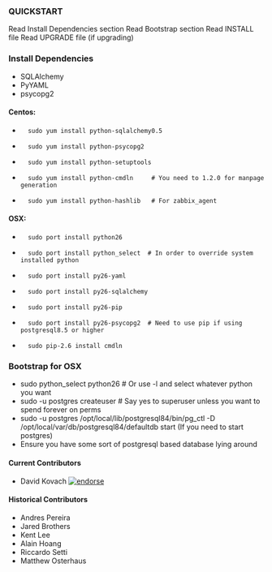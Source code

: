 ### QUICKSTART

Read Install Dependencies section
Read Bootstrap section
Read INSTALL file
Read UPGRADE file (if upgrading)

### Install Dependencies
* SQLAlchemy
* PyYAML
* psycopg2

#### Centos:
*       sudo yum install python-sqlalchemy0.5
*       sudo yum install python-psycopg2
*       sudo yum install python-setuptools
*       sudo yum install python-cmdln     # You need to 1.2.0 for manpage generation
*       sudo yum install python-hashlib   # For zabbix_agent

#### OSX:
*       sudo port install python26
*       sudo port install python_select  # In order to override system installed python
*       sudo port install py26-yaml
*       sudo port install py26-sqlalchemy
*       sudo port install py26-pip
*       sudo port install py26-psycopg2  # Need to use pip if using postgresql8.5 or higher
*       sudo pip-2.6 install cmdln

### Bootstrap for OSX

* sudo python_select python26    # Or use -l and select whatever python you want
* sudo -u postgres createuser <your user id>   # Say yes to superuser unless you want to spend forever on perms
* sudo -u postgres /opt/local/lib/postgresql84/bin/pg_ctl -D /opt/local/var/db/postgresql84/defaultdb start (If you need to start postgres)
* Ensure you have some sort of postgresql based database lying around

#### Current Contributors
* David Kovach [![endorse](http://api.coderwall.com/downneck/endorsecount.png)](http://coderwall.com/downneck)

#### Historical Contributors
* Andres Pereira
* Jared Brothers
* Kent Lee
* Alain Hoang
* Riccardo Setti
* Matthew Osterhaus
